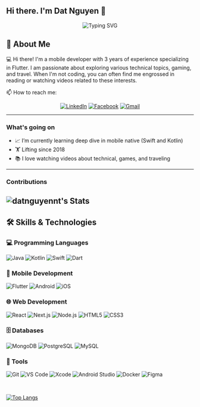 ## Hi there. I'm Dat Nguyen 👋

<div align="center">
  <img src="https://readme-typing-svg.demolab.com?font=Fira+Code&pause=1000&color=F75C7E&center=true&vCenter=true&width=435&lines=Software+Developer;Web+Designer;UI%2FUX+Enthusiast;Always+Learning" alt="Typing SVG" />
</div>

## 🚀 About Me

💻 Hi there! I'm a mobile developer with 3 years of experience specializing in Flutter. I am passionate about exploring various technical topics, gaming, and travel. When I'm not coding, you can often find me engrossed in reading or watching videos related to these interests.

📫 How to reach me: 
<div id="badges" align="center">

[![LinkedIn](https://img.shields.io/badge/LinkedIn-0077B5?style=for-the-badge&logo=linkedin&logoColor=white)](https://linkedin.com/in/datnguyen-nt)
[![Facebook](https://img.shields.io/badge/Facebook-1877F2?style=for-the-badge&logo=facebook&logoColor=white)](https://facebook.com/seeyours)
[![Gmail](https://img.shields.io/badge/Gmail-D14836?style=for-the-badge&logo=gmail&logoColor=white)](mailto:datnguyennguyen.2000@gmail.com)

</div>

---

### What's going on
- 📈 I’m currently learning deep dive in mobile native (Swift and Kotlin)
- 🏋️ Lifting since 2018
- 📚 I love watching videos about technical, games, and traveling

---

### Contributions
![datnguyennt's Stats](https://github-readme-stats.vercel.app/api?username=datnguyennt&theme=onedark&show_icons=true&hide_border=true&count_private=true)
---

## 🛠️ Skills & Technologies

<div>
  
### 💻 Programming Languages
![Java](https://img.shields.io/badge/-Java-007396?style=for-the-badge&logo=java&logoColor=white)
![Kotlin](https://img.shields.io/badge/-Kotlin-0095D5?style=for-the-badge&logo=kotlin&logoColor=white)
![Swift](https://img.shields.io/badge/-Swift-FA7343?style=for-the-badge&logo=swift&logoColor=white)
![Dart](https://img.shields.io/badge/-Dart-0175C2?style=for-the-badge&logo=dart&logoColor=white)

### 📱 Mobile Development
![Flutter](https://img.shields.io/badge/-Flutter-02569B?style=for-the-badge&logo=flutter&logoColor=white)
![Android](https://img.shields.io/badge/-Android-3DDC84?style=for-the-badge&logo=android&logoColor=white)
![iOS](https://img.shields.io/badge/-iOS-000000?style=for-the-badge&logo=apple&logoColor=white)

### 🌐 Web Development
![React](https://img.shields.io/badge/-React-61DAFB?style=for-the-badge&logo=react&logoColor=black)
![Next.js](https://img.shields.io/badge/-Next.js-000000?style=for-the-badge&logo=next.js&logoColor=white)
![Node.js](https://img.shields.io/badge/-Node.js-339933?style=for-the-badge&logo=node.js&logoColor=white)
![HTML5](https://img.shields.io/badge/-HTML5-E34F26?style=for-the-badge&logo=html5&logoColor=white)
![CSS3](https://img.shields.io/badge/-CSS3-1572B6?style=for-the-badge&logo=css3&logoColor=white)

### 🗄️ Databases
![MongoDB](https://img.shields.io/badge/-MongoDB-47A248?style=for-the-badge&logo=mongodb&logoColor=white)
![PostgreSQL](https://img.shields.io/badge/-PostgreSQL-336791?style=for-the-badge&logo=postgresql&logoColor=white)
![MySQL](https://img.shields.io/badge/-MySQL-4479A1?style=for-the-badge&logo=mysql&logoColor=white)

### 🔧 Tools
![Git](https://img.shields.io/badge/-Git-F05032?style=for-the-badge&logo=git&logoColor=white)
![VS Code](https://img.shields.io/badge/-VS%20Code-007ACC?style=for-the-badge&logo=visual-studio-code&logoColor=white)
![Xcode](https://img.shields.io/badge/-Xcode-1575F9?style=for-the-badge&logo=xcode&logoColor=white)
![Android Studio](https://img.shields.io/badge/-Android%20Studio-3DDC84?style=for-the-badge&logo=android-studio&logoColor=white)
![Docker](https://img.shields.io/badge/-Docker-2496ED?style=for-the-badge&logo=docker&logoColor=white)
![Figma](https://img.shields.io/badge/-Figma-F24E1E?style=for-the-badge&logo=figma&logoColor=white)

</div>&nbsp;

[![Top Langs](https://github-readme-stats.vercel.app/api/top-langs/?username=AngeloAvv)](https://github.com/anuraghazra/github-readme-stats)
